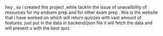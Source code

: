 hey , so i created this project ,while tacklin the issue of unavailbility of resources for my endsem prep and for other exam prep .
this is the website that i have worked on which will return quizzes with vast amount of features.
just put in the data in backend/json file it will fetch the data and will present u with the best quiz.
